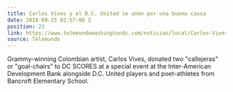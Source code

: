 ```yaml
---
title: Carlos Vives y el D.C. United se unen por una buena causa
date: 2018-09-25 02:57:00 Z
position: 23
link: https://www.telemundowashingtondc.com/noticias/local/Carlos-Vives-se-une-a-D_C_-United-para-realizar-donaci_n_Washington-DC-494286021.html?akmobile=o&appVideoHub=y
source: Telemundo
---
```


Grammy-winning Colombian artist, Carlos Vives, donated two "callejeras" or "goal-chairs" to DC SCORES at a special event at the Inter-American Development Bank alongside D.C. United players and poet-athletes from Bancroft Elementary School.